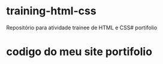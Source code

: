 # training-html-css

Repositório para atividade trainee de HTML e CSS# portifolio
# codigo do meu site portifolio

